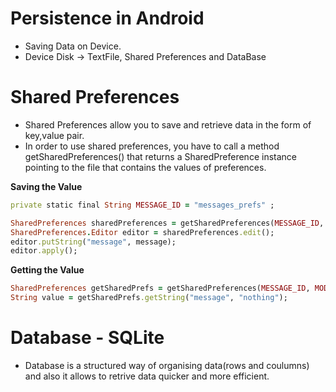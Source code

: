 # Persistence in Android

- Saving Data on Device.
- Device Disk -> TextFile, Shared Preferences and DataBase

# Shared Preferences

- Shared Preferences allow you to save and retrieve data in the form of key,value pair.
- In order to use shared preferences, you have to call a method getSharedPreferences() that returns a SharedPreference instance pointing to the file that contains the values of preferences.

__Saving the Value__

```ruby
private static final String MESSAGE_ID = "messages_prefs" ;

SharedPreferences sharedPreferences = getSharedPreferences(MESSAGE_ID, MODE_PRIVATE);
SharedPreferences.Editor editor = sharedPreferences.edit();
editor.putString("message", message);
editor.apply();
```
__Getting the Value__

```ruby
SharedPreferences getSharedPrefs = getSharedPreferences(MESSAGE_ID, MODE_PRIVATE);
String value = getSharedPrefs.getString("message", "nothing");
```

# Database - SQLite

- Database is a structured way of organising data(rows and coulumns) and also it allows to retrive data quicker and more efficient.
